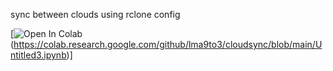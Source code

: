 sync between clouds using rclone config



[![Open In Colab](https://colab.research.google.com/assets/colab-badge.svg)(https://colab.research.google.com/github/lma9to3/cloudsync/blob/main/Untitled3.ipynb)]
